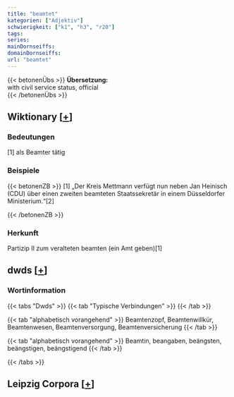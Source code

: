 ```yaml
---
title: "beamtet"
kategorien: ["Adjektiv"]
schwierigkeit: ["k1", "h3", "r20"]
tags:
series:
mainDornseiffs:
domainDornseiffs:
url: "beamtet"
---
```


{{< betonenÜbs >}}
**Übersetzung:**  
with civil service status, official  
{{< /betonenÜbs >}}

## Wiktionary [[+](https://de.wiktionary.org/wiki/beamtet)]

### Bedeutungen
[1] als Beamter tätig  

### Beispiele
{{< betonenZB >}}
[1] „Der Kreis Mettmann verfügt nun neben Jan Heinisch (CDU) über einen zweiten beamteten Staatssekretär in einem Düsseldorfer Ministerium.“[2]  

{{< /betonenZB >}}
### Herkunft
Partizip II zum veralteten beamten (ein Amt geben)[1]  



## dwds [[+](https://www.dwds.de/wb/beamtet)]

### Wortinformation
{{< tabs "Dwds" >}}
{{< tab "Typische Verbindungen" >}}
{{< /tab >}}

{{< tab "alphabetisch vorangehend" >}}
Beamtenzopf, Beamtenwillkür, Beamtenwesen, Beamtenversorgung, Beamtenversicherung
{{< /tab >}}

{{< tab "alphabetisch vorangehend" >}}
Beamtin, beangaben, beängsten, beängstigen, beängstigend
{{< /tab >}}

{{< /tabs >}}

## Leipzig Corpora [[+](https://corpora.uni-leipzig.de/en/res?word=beamtet&corpusId=deu_newscrawl-public_2018)]

